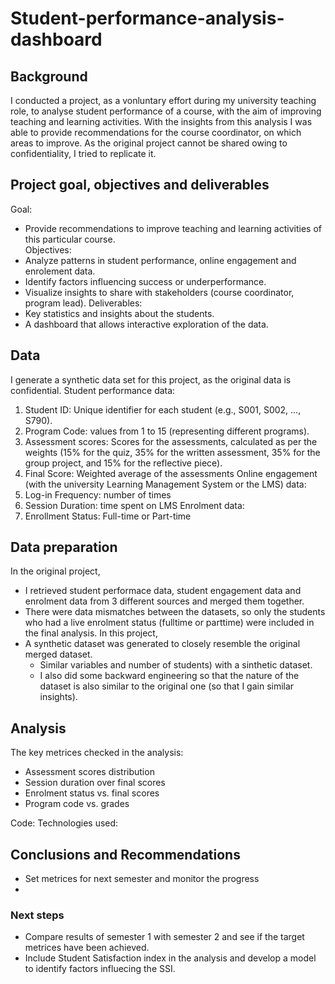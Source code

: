 # Student-performance-analysis-dashboard
## Background
I conducted a project, as a vonluntary effort during my university teaching role, to analyse student performance of a course, with the aim of improving teaching and learning activities. With the insights from this analysis I was able to provide recommendations for the course coordinator, on which areas to improve. 
As the original project cannot be shared owing to confidentiality, I tried to replicate it.

## Project goal, objectives and deliverables
Goal: 
- Provide recommendations to improve teaching and learning activities of this particular course.  
Objectives:
- Analyze patterns in student performance, online engagement and enrolement data.
- Identify factors influencing success or underperformance.
- Visualize insights to share with stakeholders (course coordinator, program lead).
Deliverables:
- Key statistics and insights about the students.
- A dashboard that allows interactive exploration of the data.

## Data
I generate a synthetic data set for this project, as the original data is confidential.
Student performance data:
1.	Student ID: Unique identifier for each student (e.g., S001, S002, ..., S790).
2.	Program Code: values from 1 to 15 (representing different programs).
3.	Assessment scores: Scores for the assessments, calculated as per the weights (15% for the quiz, 35% for the written assessment, 35% for the group project, and 15% for the reflective piece).
4.	Final Score: Weighted average of the assessments
Online engagement (with the university Learning Management System or the LMS) data:
5. Log-in Frequency: number of times
6. Session Duration: time spent on LMS
Enrolment data:
8.	Enrollment Status: Full-time or Part-time

## Data preparation

In the original project, 
- I retrieved student performace data, student engagement data and enrolment data from 3 different sources and merged them together.
- There were data mismatches between the datasets, so only the students who had a live enrolment status (fulltime or parttime) were included in the final analysis.
In this project, 
- A synthetic dataset was generated to closely resemble the original merged dataset.
  - Similar variables and number of students) with a sinthetic dataset.
  - I also did some backward engineering so that the nature of the dataset is also similar to the original one (so that I gain similar insights).
 
## Analysis
The key metrices checked in the analysis:
- Assessment scores distribution
- Session duration over final scores
- Enrolment status vs. final scores
- Program code vs. grades

Code:
Technologies used:


## Conclusions and Recommendations
- Set metrices for next semester and monitor the progress
- 
### Next steps
- Compare results of semester 1 with semester 2 and see if the target metrices have been achieved. 
- Include Student Satisfaction index in the analysis and develop a model to identify factors influecing the SSI. 


